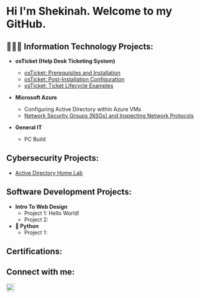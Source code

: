 <h1>Hi I'm Shekinah. Welcome to my GitHub.</h1>

<h2>👩🏽‍💻 Information Technology Projects:</h2>

- <b>osTicket (Help Desk Ticketing System)</b>
  - [osTicket: Prerequisites and Installation](https://github.com/ShekinahMaxwell/osTicket-Prereq_Installation)
  - [osTicket: Post-Installation Configuration](https://github.com/ShekinahMaxwell/osTicket-PostInstallation_Configuration)
  - [osTicket: Ticket Lifecycle Examples](https://github.com/ShekinahMaxwell/osTicket-Ticket_Lifecycle)

- <b>Microsoft Azure</b>
  - Configuring Active Directory within Azure VMs
  - [Network Security Groups (NSGs) and Inspecting Network Protocols](https://github.com/ShekinahMaxwell/Azure_NetworkComputing)
   
- <b>General IT</b>
  - PC Build

<h2>Cybersecurity Projects:</h2>  

  - [Active Directory Home Lab](https://github.com/ShekinahMaxwell/ActiveDirectory_Home_Lab)

<h2>Software Development Projects:</h2>

- <b>Intro To Web Design</b>
  - Project 1: Hello World!
  - Project 2:
- <b>🐍 Python</b>
  - Project 1:


<h2>Certifications:</h2>

<h2>Connect with me:</h2>

[<img align="left" alt="ShekinahMaxwell | LinkedIn" width="22px" src="https://cdn.jsdelivr.net/npm/simple-icons@v3/icons/linkedin.svg" />][linkedin]

[linkedin]: https://linkedin.com/in/maxwell2024

